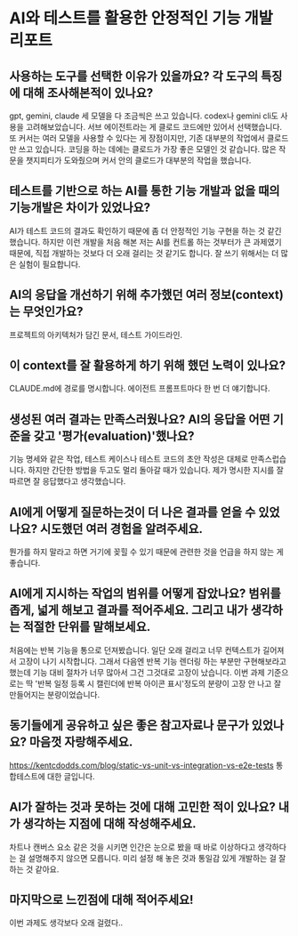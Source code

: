 # AI와 테스트를 활용한 안정적인 기능 개발 리포트

## 사용하는 도구를 선택한 이유가 있을까요? 각 도구의 특징에 대해 조사해본적이 있나요?
gpt, gemini, claude 세 모델을 다 조금씩은 쓰고 있습니다. codex나 gemini cli도 사용을 고려해보았습니다. 서브 에이전트라는 게 클로드 코드에만 있어서 선택했습니다. 또 커서는 여러 모델을 사용할 수 있다는 게 장점이지만, 기존 대부분의 작업에서 클로드만 쓰고 있습니다. 코딩을 하는 데에는 클로드가 가장 좋은 모델인 것 같습니다. 많은 작문을 챗지피티가 도와줬으며 커서 안의 클로드가 대부분의 작업을 했습니다. 

## 테스트를 기반으로 하는 AI를 통한 기능 개발과 없을 때의 기능개발은 차이가 있었나요?
AI가 테스트 코드의 결과도 확인하기 때문에 좀 더 안정적인 기능 구현을 하는 것 같긴 했습니다. 
하지만 이런 개발을 처음 해본 저는 AI를 컨트롤 하는 것부터가 큰 과제였기 때문에, 직접 개발하는 것보다 더 오래 걸리는 것 같기도 합니다. 잘 쓰기 위해서는 더 많은 실험이 필요합니다.

## AI의 응답을 개선하기 위해 추가했던 여러 정보(context)는 무엇인가요?
프로젝트의 아키텍처가 담긴 문서, 테스트 가이드라인. 

## 이 context를 잘 활용하게 하기 위해 했던 노력이 있나요?
CLAUDE.md에 경로를 명시합니다. 에이전트 프롬프트마다 한 번 더 얘기합니다.

## 생성된 여러 결과는 만족스러웠나요? AI의 응답을 어떤 기준을 갖고 '평가(evaluation)'했나요?
기능 명세와 같은 작업, 테스트 케이스나 테스트 코드의 초안 작성은 대체로 만족스럽습니다.
하지만 간단한 방법을 두고도 멀리 돌아갈 때가 있습니다. 
제가 명시한 지시를 잘 따르면 잘 응답했다고 생각했습니다. 

## AI에게 어떻게 질문하는것이 더 나은 결과를 얻을 수 있었나요? 시도했던 여러 경험을 알려주세요.
뭔가를 하지 말라고 하면 거기에 꽂힐 수 있기 때문에 관련한 것을 언급을 하지 않는 게 좋습니다.

## AI에게 지시하는 작업의 범위를 어떻게 잡았나요? 범위를 좁게, 넓게 해보고 결과를 적어주세요. 그리고 내가 생각하는 적절한 단위를 말해보세요.
처음에는 반복 기능을 통으로 던져봤습니다. 일단 오래 걸리고 너무 컨텍스트가 길어져서 고장이 나기 시작합니다. 그래서 다음엔 반복 기능 렌더링 하는 부분만 구현해보라고 했는데 기능 대비 절차가 너무 많아서 그건 그것대로 고장이 났습니다.
이번 과제 기준으로는 딱 '반복 일정 등록 시 캘린더에 반복 아이콘 표시'정도의 분량이 고장 안 나고 잘 만들어지는 분량이었습니다.

## 동기들에게 공유하고 싶은 좋은 참고자료나 문구가 있었나요? 마음껏 자랑해주세요.
https://kentcdodds.com/blog/static-vs-unit-vs-integration-vs-e2e-tests
통합테스트에 대한 글입니다.

## AI가 잘하는 것과 못하는 것에 대해 고민한 적이 있나요? 내가 생각하는 지점에 대해 작성해주세요.
차트나 캔버스 요소 같은 것을 시키면 인간은 눈으로 봤을 때 바로 이상하다고 생각하다는 걸 설명해주지 않으면 모릅니다.
미리 설정 해 놓은 것과 통일감 있게 개발하는 걸 잘 하는 것 같아요. 

## 마지막으로 느낀점에 대해 적어주세요!
이번 과제도 생각보다 오래 걸렸다..